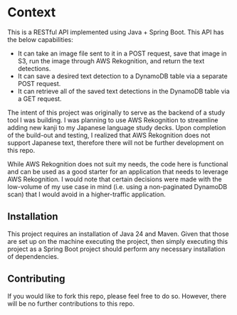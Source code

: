 # Context

This is a RESTful API implemented using Java + Spring Boot.  This API has the below capabilities:
* It can take an image file sent to it in a POST request, save that image in S3, run the image through AWS Rekognition, and return the text detections.
* It can save a desired text detection to a DynamoDB table via a separate POST request.
* It can retrieve all of the saved text detections in the DynamoDB table via a GET request.

The intent of this project was originally to serve as the backend of a study tool I was building.  I was planning to use AWS Rekognition to streamline adding new kanji to my Japanese language study decks.  Upon completion of the build-out and testing, I realized that AWS Rekognition does not support Japanese text, therefore there will not be further development on this repo.

While AWS Rekognition does not suit my needs, the code here is functional and can be used as a good starter for an application that needs to leverage AWS Rekognition.  I would note that certain decisions were made with the low-volume of my use case in mind (i.e. using a non-paginated DynamoDB scan) that I would avoid in a higher-traffic application.

## Installation

This project requires an installation of Java 24 and Maven.  Given that those are set up on the machine executing the project, then simply executing this project as a Spring Boot project should perform any necessary installation of dependencies.

## Contributing

If you would like to fork this repo, please feel free to do so.  However, there will be no further contributions to this repo.